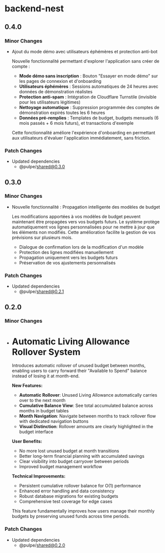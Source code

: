 # backend-nest

## 0.4.0

### Minor Changes

- Ajout du mode démo avec utilisateurs éphémères et protection anti-bot

  Nouvelle fonctionnalité permettant d'explorer l'application sans créer de compte :
  - **Mode démo sans inscription** : Bouton "Essayer en mode démo" sur les pages de connexion et d'onboarding
  - **Utilisateurs éphémères** : Sessions automatiques de 24 heures avec données de démonstration réalistes
  - **Protection anti-spam** : Intégration de Cloudflare Turnstile (invisible pour les utilisateurs légitimes)
  - **Nettoyage automatique** : Suppression programmée des comptes de démonstration expirés toutes les 6 heures
  - **Données pré-remplies** : Templates de budget, budgets mensuels (6 mois passés + 6 mois futurs), et transactions d'exemple

  Cette fonctionnalité améliore l'expérience d'onboarding en permettant aux utilisateurs d'évaluer l'application immédiatement, sans friction.

### Patch Changes

- Updated dependencies
  - @pulpe/shared@0.3.0

## 0.3.0

### Minor Changes

- Nouvelle fonctionnalité : Propagation intelligente des modèles de budget

  Les modifications apportées à vos modèles de budget peuvent maintenant être propagées vers vos budgets futurs. Le système protège automatiquement vos lignes personnalisées pour ne mettre à jour que les éléments non modifiés. Cette amélioration facilite la gestion de vos prévisions sur plusieurs mois.
  - Dialogue de confirmation lors de la modification d'un modèle
  - Protection des lignes modifiées manuellement
  - Propagation uniquement vers les budgets futurs
  - Préservation de vos ajustements personnalisés

### Patch Changes

- Updated dependencies
  - @pulpe/shared@0.2.1

## 0.2.0

### Minor Changes

- # Automatic Living Allowance Rollover System

  Introduces automatic rollover of unused budget between months, enabling users to carry forward their "Available to Spend" balance instead of losing it at month-end.

  **New Features:**
  - **Automatic Rollover**: Unused Living Allowance automatically carries over to the next month
  - **Cumulative Balance View**: See total accumulated balance across months in budget tables
  - **Month Navigation**: Navigate between months to track rollover flow with dedicated navigation buttons
  - **Visual Distinction**: Rollover amounts are clearly highlighted in the budget interface

  **User Benefits:**
  - No more lost unused budget at month transitions
  - Better long-term financial planning with accumulated savings
  - Clear visibility into budget carryover between periods
  - Improved budget management workflow

  **Technical Improvements:**
  - Persistent cumulative rollover balance for O(1) performance
  - Enhanced error handling and data consistency
  - Robust database migrations for existing budgets
  - Comprehensive test coverage for edge cases

  This feature fundamentally improves how users manage their monthly budgets by preserving unused funds across time periods.

### Patch Changes

- Updated dependencies
  - @pulpe/shared@0.2.0
